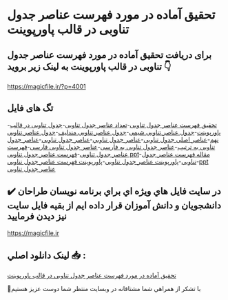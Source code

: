 # تحقیق آماده در مورد فهرست عناصر جدول تناوبی در قالب پاورپوینت

## برای دریافت تحقیق آماده در مورد فهرست عناصر جدول تناوبی در قالب پاورپوینت به لینک زیر بروید 👇

https://magicfile.ir/?p=4001

## تگ های فایل

-[تحقیق فهرست عناصر جدول تناوبی](https://magicfile.ir/product/%d8%aa%d8%ad%d9%82%db%8c%d9%82-%d8%a2%d9%85%d8%a7%d8%af%d9%87-%d9%81%d9%87%d8%b1%d8%b3%d8%aa-%d8%b9%d9%86%d8%a7%d8%b5%d8%b1-%d8%ac%d8%af%d9%88%d9%84-%d8%aa%d9%86%d8%a7%d9%88%d8%a8%db%8c-%d9%be%d8%a7%d9%88%d8%b1%d9%be%d9%88%db%8c%d9%86%d8%aa/)-[تعداد عناصر جدول تناوبی](https://magicfile.ir/product/%d8%aa%d8%ad%d9%82%db%8c%d9%82-%d8%a2%d9%85%d8%a7%d8%af%d9%87-%d9%81%d9%87%d8%b1%d8%b3%d8%aa-%d8%b9%d9%86%d8%a7%d8%b5%d8%b1-%d8%ac%d8%af%d9%88%d9%84-%d8%aa%d9%86%d8%a7%d9%88%d8%a8%db%8c-%d9%be%d8%a7%d9%88%d8%b1%d9%be%d9%88%db%8c%d9%86%d8%aa/)-[جدول تناوبی در قالب پاورپوینت](https://magicfile.ir/product/%d8%aa%d8%ad%d9%82%db%8c%d9%82-%d8%a2%d9%85%d8%a7%d8%af%d9%87-%d9%81%d9%87%d8%b1%d8%b3%d8%aa-%d8%b9%d9%86%d8%a7%d8%b5%d8%b1-%d8%ac%d8%af%d9%88%d9%84-%d8%aa%d9%86%d8%a7%d9%88%d8%a8%db%8c-%d9%be%d8%a7%d9%88%d8%b1%d9%be%d9%88%db%8c%d9%86%d8%aa/)-[جدول عناصر تناوبی شیمی](https://magicfile.ir/product/%d8%aa%d8%ad%d9%82%db%8c%d9%82-%d8%a2%d9%85%d8%a7%d8%af%d9%87-%d9%81%d9%87%d8%b1%d8%b3%d8%aa-%d8%b9%d9%86%d8%a7%d8%b5%d8%b1-%d8%ac%d8%af%d9%88%d9%84-%d8%aa%d9%86%d8%a7%d9%88%d8%a8%db%8c-%d9%be%d8%a7%d9%88%d8%b1%d9%be%d9%88%db%8c%d9%86%d8%aa/)-[جدول عناصر تناوبی مندلیف](https://magicfile.ir/product/%d8%aa%d8%ad%d9%82%db%8c%d9%82-%d8%a2%d9%85%d8%a7%d8%af%d9%87-%d9%81%d9%87%d8%b1%d8%b3%d8%aa-%d8%b9%d9%86%d8%a7%d8%b5%d8%b1-%d8%ac%d8%af%d9%88%d9%84-%d8%aa%d9%86%d8%a7%d9%88%d8%a8%db%8c-%d9%be%d8%a7%d9%88%d8%b1%d9%be%d9%88%db%8c%d9%86%d8%aa/)-[جدول عناصر تناوبی نهم](https://magicfile.ir/product/%d8%aa%d8%ad%d9%82%db%8c%d9%82-%d8%a2%d9%85%d8%a7%d8%af%d9%87-%d9%81%d9%87%d8%b1%d8%b3%d8%aa-%d8%b9%d9%86%d8%a7%d8%b5%d8%b1-%d8%ac%d8%af%d9%88%d9%84-%d8%aa%d9%86%d8%a7%d9%88%d8%a8%db%8c-%d9%be%d8%a7%d9%88%d8%b1%d9%be%d9%88%db%8c%d9%86%d8%aa/)-[عناصر اصلی جدول تناوبی](https://magicfile.ir/product/%d8%aa%d8%ad%d9%82%db%8c%d9%82-%d8%a2%d9%85%d8%a7%d8%af%d9%87-%d9%81%d9%87%d8%b1%d8%b3%d8%aa-%d8%b9%d9%86%d8%a7%d8%b5%d8%b1-%d8%ac%d8%af%d9%88%d9%84-%d8%aa%d9%86%d8%a7%d9%88%d8%a8%db%8c-%d9%be%d8%a7%d9%88%d8%b1%d9%be%d9%88%db%8c%d9%86%d8%aa/)-[عناصر جدول تناوبي](https://magicfile.ir/product/%d8%aa%d8%ad%d9%82%db%8c%d9%82-%d8%a2%d9%85%d8%a7%d8%af%d9%87-%d9%81%d9%87%d8%b1%d8%b3%d8%aa-%d8%b9%d9%86%d8%a7%d8%b5%d8%b1-%d8%ac%d8%af%d9%88%d9%84-%d8%aa%d9%86%d8%a7%d9%88%d8%a8%db%8c-%d9%be%d8%a7%d9%88%d8%b1%d9%be%d9%88%db%8c%d9%86%d8%aa/)-[عناصر جدول تناوبی](https://magicfile.ir/product/%d8%aa%d8%ad%d9%82%db%8c%d9%82-%d8%a2%d9%85%d8%a7%d8%af%d9%87-%d9%81%d9%87%d8%b1%d8%b3%d8%aa-%d8%b9%d9%86%d8%a7%d8%b5%d8%b1-%d8%ac%d8%af%d9%88%d9%84-%d8%aa%d9%86%d8%a7%d9%88%d8%a8%db%8c-%d9%be%d8%a7%d9%88%d8%b1%d9%be%d9%88%db%8c%d9%86%d8%aa/)-[عناصر جدول تناوبی به ترتیب](https://magicfile.ir/product/%d8%aa%d8%ad%d9%82%db%8c%d9%82-%d8%a2%d9%85%d8%a7%d8%af%d9%87-%d9%81%d9%87%d8%b1%d8%b3%d8%aa-%d8%b9%d9%86%d8%a7%d8%b5%d8%b1-%d8%ac%d8%af%d9%88%d9%84-%d8%aa%d9%86%d8%a7%d9%88%d8%a8%db%8c-%d9%be%d8%a7%d9%88%d8%b1%d9%be%d9%88%db%8c%d9%86%d8%aa/)-[عناصر جدول تناوبی به فارسی](https://magicfile.ir/product/%d8%aa%d8%ad%d9%82%db%8c%d9%82-%d8%a2%d9%85%d8%a7%d8%af%d9%87-%d9%81%d9%87%d8%b1%d8%b3%d8%aa-%d8%b9%d9%86%d8%a7%d8%b5%d8%b1-%d8%ac%d8%af%d9%88%d9%84-%d8%aa%d9%86%d8%a7%d9%88%d8%a8%db%8c-%d9%be%d8%a7%d9%88%d8%b1%d9%be%d9%88%db%8c%d9%86%d8%aa/)-[عناصر جدول تناوبی فارسی](https://magicfile.ir/product/%d8%aa%d8%ad%d9%82%db%8c%d9%82-%d8%a2%d9%85%d8%a7%d8%af%d9%87-%d9%81%d9%87%d8%b1%d8%b3%d8%aa-%d8%b9%d9%86%d8%a7%d8%b5%d8%b1-%d8%ac%d8%af%d9%88%d9%84-%d8%aa%d9%86%d8%a7%d9%88%d8%a8%db%8c-%d9%be%d8%a7%d9%88%d8%b1%d9%be%d9%88%db%8c%d9%86%d8%aa/)-[فهرست عناصر جدول تناوبی](https://magicfile.ir/product/%d8%aa%d8%ad%d9%82%db%8c%d9%82-%d8%a2%d9%85%d8%a7%d8%af%d9%87-%d9%81%d9%87%d8%b1%d8%b3%d8%aa-%d8%b9%d9%86%d8%a7%d8%b5%d8%b1-%d8%ac%d8%af%d9%88%d9%84-%d8%aa%d9%86%d8%a7%d9%88%d8%a8%db%8c-%d9%be%d8%a7%d9%88%d8%b1%d9%be%d9%88%db%8c%d9%86%d8%aa/)-[فهرست عناصر جدول تناوبی ppt](https://magicfile.ir/product/%d8%aa%d8%ad%d9%82%db%8c%d9%82-%d8%a2%d9%85%d8%a7%d8%af%d9%87-%d9%81%d9%87%d8%b1%d8%b3%d8%aa-%d8%b9%d9%86%d8%a7%d8%b5%d8%b1-%d8%ac%d8%af%d9%88%d9%84-%d8%aa%d9%86%d8%a7%d9%88%d8%a8%db%8c-%d9%be%d8%a7%d9%88%d8%b1%d9%be%d9%88%db%8c%d9%86%d8%aa/)-[مقاله فهرست عناصر جدول تناوبی](https://magicfile.ir/product/%d8%aa%d8%ad%d9%82%db%8c%d9%82-%d8%a2%d9%85%d8%a7%d8%af%d9%87-%d9%81%d9%87%d8%b1%d8%b3%d8%aa-%d8%b9%d9%86%d8%a7%d8%b5%d8%b1-%d8%ac%d8%af%d9%88%d9%84-%d8%aa%d9%86%d8%a7%d9%88%d8%a8%db%8c-%d9%be%d8%a7%d9%88%d8%b1%d9%be%d9%88%db%8c%d9%86%d8%aa/)-[پاورپوینت عناصر جدول تناوبی](https://magicfile.ir/product/%d8%aa%d8%ad%d9%82%db%8c%d9%82-%d8%a2%d9%85%d8%a7%d8%af%d9%87-%d9%81%d9%87%d8%b1%d8%b3%d8%aa-%d8%b9%d9%86%d8%a7%d8%b5%d8%b1-%d8%ac%d8%af%d9%88%d9%84-%d8%aa%d9%86%d8%a7%d9%88%d8%a8%db%8c-%d9%be%d8%a7%d9%88%d8%b1%d9%be%d9%88%db%8c%d9%86%d8%aa/)-[پاورپوینت فهرست عناصر جدول تناوبی](https://magicfile.ir/product/%d8%aa%d8%ad%d9%82%db%8c%d9%82-%d8%a2%d9%85%d8%a7%d8%af%d9%87-%d9%81%d9%87%d8%b1%d8%b3%d8%aa-%d8%b9%d9%86%d8%a7%d8%b5%d8%b1-%d8%ac%d8%af%d9%88%d9%84-%d8%aa%d9%86%d8%a7%d9%88%d8%a8%db%8c-%d9%be%d8%a7%d9%88%d8%b1%d9%be%d9%88%db%8c%d9%86%d8%aa/)-[ppt عناصر جدول تناوبی](https://magicfile.ir/product/%d8%aa%d8%ad%d9%82%db%8c%d9%82-%d8%a2%d9%85%d8%a7%d8%af%d9%87-%d9%81%d9%87%d8%b1%d8%b3%d8%aa-%d8%b9%d9%86%d8%a7%d8%b5%d8%b1-%d8%ac%d8%af%d9%88%d9%84-%d8%aa%d9%86%d8%a7%d9%88%d8%a8%db%8c-%d9%be%d8%a7%d9%88%d8%b1%d9%be%d9%88%db%8c%d9%86%d8%aa/)

## ✔️ در سايت فايل هاي ويژه اي براي برنامه نويسان طراحان دانشجويان و دانش آموزان قرار داده ايم از بقيه فايل سايت نيز ديدن فرماييد

https://magicfile.ir


## لينک دانلود اصلي 📥 :

[تحقیق آماده در مورد فهرست عناصر جدول تناوبی در قالب پاورپوینت](https://magicfile.ir/product/%d8%aa%d8%ad%d9%82%db%8c%d9%82-%d8%a2%d9%85%d8%a7%d8%af%d9%87-%d9%81%d9%87%d8%b1%d8%b3%d8%aa-%d8%b9%d9%86%d8%a7%d8%b5%d8%b1-%d8%ac%d8%af%d9%88%d9%84-%d8%aa%d9%86%d8%a7%d9%88%d8%a8%db%8c-%d9%be%d8%a7%d9%88%d8%b1%d9%be%d9%88%db%8c%d9%86%d8%aa/) 


🙏با تشکر از همراهي شما مشتاقانه در وبسایت منتظر شما دوست عزیز هستیم

